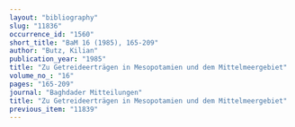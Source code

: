 ```yaml
---
layout: "bibliography"
slug: "11836"
occurrence_id: "1560"
short_title: "BaM 16 (1985), 165-209"
author: "Butz, Kilian"
publication_year: "1985"
title: "Zu Getreideerträgen in Mesopotamien und dem Mittelmeergebiet"
volume_no_: "16"
pages: "165-209"
journal: "Baghdader Mitteilungen"
title: "Zu Getreideerträgen in Mesopotamien und dem Mittelmeergebiet"
previous_item: "11839"
---
```

